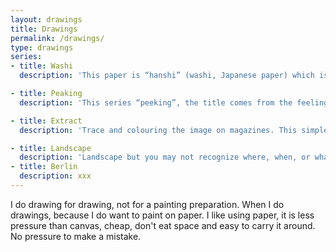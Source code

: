 ```yaml
---
layout: drawings
title: Drawings
permalink: /drawings/
type: drawings
series:
- title: Washi
  description: 'This paper is “hanshi” (washi, Japanese paper) which is ink calligraphy　paper. I practiced calligraphy and have a certificate. I stopped training that when I was 18 years old, but I remembered about the paper when I was doing my contextual essay that suggests texts is a one form of art in painting. I bought the hanshi, washi paper online in Japan, and asked my family send them over here. Their surface is incredibly smooth and they are really thin but tough. This is a bit odd, they are really great with oil paintings which are not water based paints. The paper becomes transparent, and flat no any wrinkle. Oil on washi paper is my most favorite combination material at this moment. この紙は半紙といって、書道の際に使う紙です。私は書道をずっとやっていたので、とても馴染みがあり、最近たまたま思い出し日本で購入し、家族にこちらに送ってもらったものです。というのも、こちらの水彩の紙は私にはとても固く、厚く、表面がでこぼこしているのが慣れなかったためです。なのでコピー用紙をよく使用していました。和紙はとても強く、しかししなやかで、透明性が強い。油絵の具と使うと、紙はまっすぐになりしわひとつなくなる。そして発色は鮮やか。私が今最も気に入っているコンビネーションの一つです。'

- title: Peaking
  description: 'This series “peeking”, the title comes from the feeling that I had when I was drawing on magazines. I felt I withdrew “something invisible” from the image. They are hiding there but I drag them out by adding colour and shape. This may close to Japanese animism “8 million gods” which is deeply rooted in Japanese culture. Gods exist in every single things, includes materials, household goods. They are not a top  hierarchal existence, they are just different from human being or other animals in the earth. They are “something”. Drawing on magazine is peeking their existence. これは私が雑誌にドローイングをする行為が、そこにある見えないものの存在を盗み見しているような気持になったからです。そこにはないものが、少し色や形を加えるだけで「何か」の存在が現れる。山や自然を見ている時に感じる、何かの存在。日本の「八百万の神」あらゆるものに「神」が存在する。ここでいう「神」はそんなに偉いものではなく、妖精とか精霊のような人間や動物とは少し違う「何か」であって、そういうアニミズム的なもの。ただの部屋の写真だけれど、そこに潜むなにかを盗み見する。'

- title: Extract
  description: 'Trace and colouring the image on magazines. This simple practice gives me a lot of fun. Photos are already good in composition which allows me so passive. “ wow the shape!” when  hidden lines and images “emerge” from them, I feel excited. 雑誌に描かれているものなぞる。塗る。ただそれだけのことである。何も考えなくてよく、構図ももうよく考えられているものだから完成度が高い。ただただ楽しい。それでも少しPeakingと似て、こんな形になるのか！という発見がある。'

- title: Landscape 
  description: 'Landscape but you may not recognize where, when, or what. I know them where, when what, this is not important. The memories of drawing are strong, I remember the moment by making the action. When I saw something good, something nostalgic, something I want to hold it with myself for long, I draw to keep the moment. 風景を描いたもの。風景と言ってもどこを描いているのかもよくわからないだろう。それでも私の中でははっきりとしている。これはここのあの時のものだ。一度ドローイングとして軌跡を残すとその記憶をとてもはっきりと残る。何かいいものを見たとき、何かいいなと思った瞬間に私はこのようなことをする。すると写真に撮るよりも強くその時の状況が思い起こせるから。'
- title: Berlin
  description: xxx
---
```


I do drawing for drawing, not for a painting preparation. When I do drawings, because I do want to paint on paper. I like using paper, it is less pressure than canvas, cheap, don't eat space and easy to carry it around. No pressure to make a mistake. 
